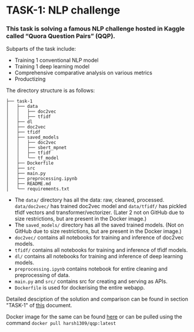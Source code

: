 # TASK-1: NLP challenge

### This task is solving a famous NLP challenge hosted in Kaggle called “Quora Question Pairs” (QQP). 

Subparts of the task include:
- Training 1 conventional NLP model
- Training 1 deep learning model
- Comprehensive comparative analysis on various metrics
- Productizing

The directory structure is as follows:
```
├── task-1
│   ├── data
│   │   ├── doc2vec
│   │   ├── tfidf
│   ├── dl
│   ├── doc2vec
│   ├── tfidf
│   ├── saved_models
│   │   ├── doc2vec
│   │   ├── sbert_mpnet
│   │   ├── tfidf
│   │   └── tf_model
│   ├── Dockerfile
│   ├── src
│   ├── main.py
│   ├── preprocessing.ipynb
│   ├── README.md
│   └── requirements.txt
```
- The  ` data/ ` directory has all the data: raw, cleaned, processed. `data/doc2vec/` has trained doc2vec model and `data/tfidf/` has pickled tfidf vectors and transformer/vectorizer. (Later 2 not on GitHub due to size restrictions, but are present in the Docker image.) 
- The `saved_models/` directory has all the saved trained models. (Not on GitHub due to size restrictions, but are present in the Docker image.) 
- `doc2vec/` contains all notebooks for training and inference of doc2vec models.
- `tfidf/` contains all notebooks for training and inference of tfidf models.
- `dl/` contains all notebooks for training and inference of deep learning models.
- `preprocessing.ipynb` contains notebook for entire cleaning and preprocessing of data.
- `main.py` and `src/` contains src for creating and serving as APIs.
- `Dockerfile` is used for dockerising the entire webapp.


Detailed desciption of the solution and comparison can be found in section "TASK-1" of [this](https://docs.google.com/document/d/1_pavK68JdQ_8SxT-OM6f4vxpP3ZbF-74v3E2NX0rdjA/edit?usp=sharing) document.

Docker image for the same can be found [here](https://hub.docker.com/repository/docker/harsh1309/qqp) or can be pulled using the command `docker pull harsh1309/qqp:latest`